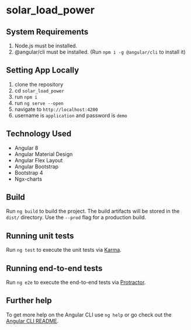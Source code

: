 # solar_load_power

## System Requirements
1. Node.js must be installed.
2. @angular/cli must be installed. (Run `npm i -g @angular/cli` to install it)

## Setting App Locally
1. clone the repository
2. cd `solar_load_power`
3. run `npm i`
4. run `ng serve --open`
5. navigate to `http://localhost:4200`
6. username is `application` and password is `demo`

## Technology Used
- Angular 8
- Angular Material Design
- Angular Flex Layout
- Angular Bootstrap
- Bootstrap 4
- Ngx-charts

## Build

Run `ng build` to build the project. The build artifacts will be stored in the `dist/` directory. Use the `--prod` flag for a production build.

## Running unit tests

Run `ng test` to execute the unit tests via [Karma](https://karma-runner.github.io).

## Running end-to-end tests

Run `ng e2e` to execute the end-to-end tests via [Protractor](http://www.protractortest.org/).

## Further help

To get more help on the Angular CLI use `ng help` or go check out the [Angular CLI README](https://github.com/angular/angular-cli/blob/master/README.md).
